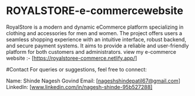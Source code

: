 # ROYALSTORE-e-commercewebsite
RoyalStore is a modern and dynamic eCommerce platform specializing in clothing and accessories for men and women. The project offers users a seamless shopping experience with an intuitive interface, robust backend, and secure payment systems. It aims to provide a reliable and user-friendly platform for both customers and administrators.
view my e-commerce website :- [https://royalstoree-commerce.netlify.app/]

#Contact
For queries or suggestions, feel free to connect:

Name: Shinde Nagesh Govind
Email: [nageshshindepatil67@gmail.com]
LinkedIn: [www.linkedin.com/in/nagesh-shinde-95b527288]


